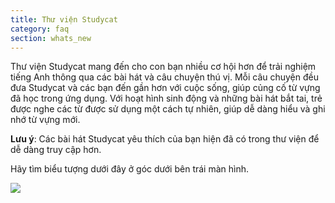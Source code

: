 ```yaml
---
title: Thư viện Studycat
category: faq
section: whats_new
---
```

Thư viện Studycat mang đến cho con bạn nhiều cơ hội hơn để trải nghiệm tiếng Anh thông qua các bài hát và câu chuyện thú vị. Mỗi câu chuyện đều đưa Studycat và các bạn đến gần hơn với cuộc sống, giúp củng cố từ vựng đã học trong ứng dụng. Với hoạt hình sinh động và những bài hát bắt tai, trẻ được nghe các từ được sử dụng một cách tự nhiên, giúp dễ dàng hiểu và ghi nhớ từ vựng mới.

**Lưu ý**: Các bài hát Studycat yêu thích của bạn hiện đã có trong thư viện để dễ dàng truy cập hơn.


Hãy tìm biểu tượng dưới đây ở góc dưới bên trái màn hình.


![](https://help.studycat.com/hc/article_attachments/40392062985497)
